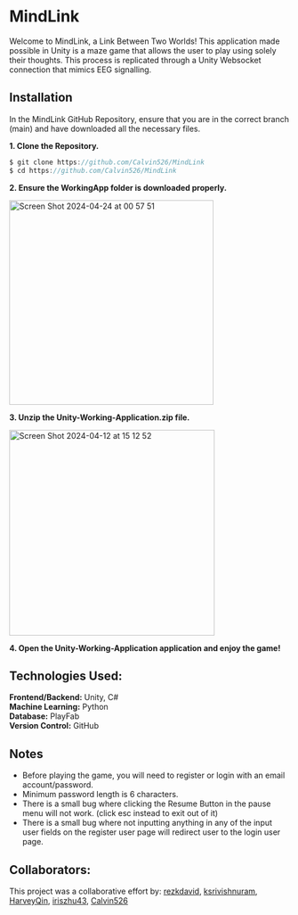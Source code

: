 # MindLink

Welcome to MindLink, a Link Between Two Worlds! This application made possible in Unity is a maze game that allows the user to play using solely their thoughts. This process is replicated through a Unity Websocket connection that mimics EEG signalling.
## Installation

In the MindLink GitHub Repository, ensure that you are in the correct branch (main) and have downloaded all the necessary files.


**1. Clone the Repository.**
```javascript
$ git clone https://github.com/Calvin526/MindLink
$ cd https://github.com/Calvin526/MindLink
```

**2. Ensure the WorkingApp folder is downloaded properly.**

<img width="367" alt="Screen Shot 2024-04-24 at 00 57 51" src="https://github.com/rezkdavid/MindLink/assets/102778686/a61ebdab-1d71-4ddf-bb02-1ea0c27bc1a4">


**3. Unzip the Unity-Working-Application.zip file.**

<img width="369" alt="Screen Shot 2024-04-12 at 15 12 52" src="https://github.com/rezkdavid/MindLink/assets/102778686/cf4e3af0-bf67-4317-809c-391d69e4b7e9">


**4. Open the Unity-Working-Application application and enjoy the game!**

## Technologies Used:
**Frontend/Backend:** Unity, C# \
**Machine Learning:** Python \
**Database:** PlayFab \
**Version Control:** GitHub

## Notes
- Before playing the game, you will need to register or login with an email account/password.
- Minimum password length is 6 characters.
- There is a small bug where clicking the Resume Button in the pause menu will not work. (click esc instead to exit out of it)
- There is a small bug where not inputting anything in any of the input user fields on the register user page will redirect user to the login user page.


## Collaborators:
This project was a collaborative effort by: [rezkdavid](https://www.github.com/rezkdavid), [ksrivishnuram](https://www.github.com/ksrivishnuram), [HarveyQin](https://www.github.com/HarveyQin), [iriszhu43](https://www.github.com/iriszhu43), [Calvin526](https://www.github.com/Calvin526)   
